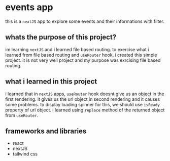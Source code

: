 
# events app
this is a `nextJS` app to explore some events and their informations with filter.

## whats the purpose of this project?
im learning `nextJS` and i learned file based routing. to exercise what i learned from file based routing and `useRouter` hook, i created this simple project. it is not very well project and my purpose was exrcising file based routing.

## what i learned in this project
i learned that in `nextJS` apps, `useRouter` hook doesnt give us an object in the first rendering. it gives us the url object in second rendering and it causes some problems. to display loading spinner for this, we should use `isReady` property of url object. i learned using `replace` method of the returned object from `useRouter`.

## frameworks and libraries
* react
* nextJS
* tailwind css 